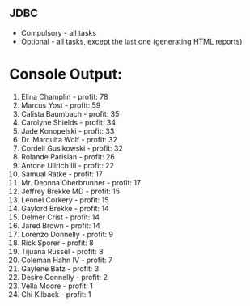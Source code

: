 ## JDBC

- Compulsory - all tasks
- Optional - all tasks, except the last one (generating HTML reports)


# Console Output:
1. Elina Champlin - profit: 78
2. Marcus Yost - profit: 59
3. Calista Baumbach - profit: 35
4. Carolyne Shields - profit: 34
5. Jade Konopelski - profit: 33
6. Dr. Marquita Wolf - profit: 32
7. Cordell Gusikowski - profit: 32
8. Rolande Parisian - profit: 26
9. Antone Ullrich III - profit: 22
10. Samual Ratke - profit: 17
11. Mr. Deonna Oberbrunner - profit: 17
12. Jeffrey Brekke MD - profit: 15
13. Leonel Corkery - profit: 15
14. Gaylord Brekke - profit: 14
15. Delmer Crist - profit: 14
16. Jared Brown - profit: 14
17. Lorenzo Donnelly - profit: 9
18. Rick Sporer - profit: 8
19. Tijuana Russel - profit: 8
20. Coleman Hahn IV - profit: 7
21. Gaylene Batz - profit: 3
22. Desire Connelly - profit: 2
23. Vella Moore - profit: 1
24. Chi Kilback - profit: 1